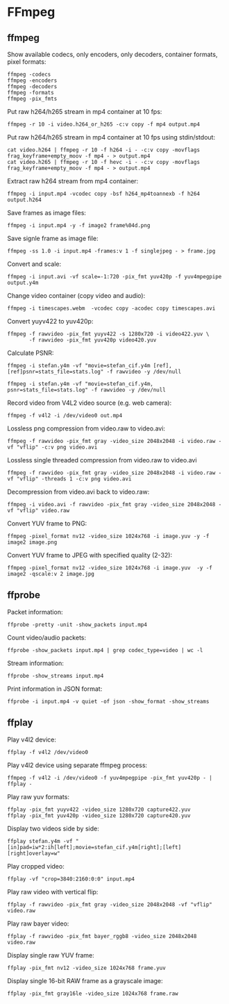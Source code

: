 # FFmpeg

## ffmpeg

Show available codecs, only encoders, only decoders, container formats, pixel formats:

    ffmpeg -codecs
    ffmpeg -encoders
    ffmpeg -decoders
    ffmpeg -formats
    ffmpeg -pix_fmts

Put raw h264/h265 stream in mp4 container at 10 fps:

    ffmpeg -r 10 -i video.h264_or_h265 -c:v copy -f mp4 output.mp4

Put raw h264/h265 stream in mp4 container at 10 fps using stdin/stdout:

    cat video.h264 | ffmpeg -r 10 -f h264 -i - -c:v copy -movflags frag_keyframe+empty_moov -f mp4 - > output.mp4
    cat video.h265 | ffmpeg -r 10 -f hevc -i - -c:v copy -movflags frag_keyframe+empty_moov -f mp4 - > output.mp4

Extract raw h264 stream from mp4 container:

    ffmpeg -i input.mp4 -vcodec copy -bsf h264_mp4toannexb -f h264 output.h264

Save frames as image files:

    ffmpeg -i input.mp4 -y -f image2 frame%04d.png

Save signle frame as image file:

    ffmpeg -ss 1.0 -i input.mp4 -frames:v 1 -f singlejpeg - > frame.jpg

Convert and scale:

    ffmpeg -i input.avi -vf scale=-1:720 -pix_fmt yuv420p -f yuv4mpegpipe output.y4m

Change video container (copy video and audio):

    ffmpeg -i timescapes.webm  -vcodec copy -acodec copy timescapes.avi

Convert yuyv422 to yuv420p:

    ffmpeg -f rawvideo -pix_fmt yuyv422 -s 1280x720 -i video422.yuv \
           -f rawvideo -pix_fmt yuv420p video420.yuv

Calculate PSNR:

    ffmpeg -i stefan.y4m -vf "movie=stefan_cif.y4m [ref], [ref]psnr=stats_file=stats.log" -f rawvideo -y /dev/null

    ffmpeg -i stefan.y4m -vf "movie=stefan_cif.y4m, psnr=stats_file=stats.log" -f rawvideo -y /dev/null

Record video from V4L2 video source (e.g. web camera):

    ffmpeg -f v4l2 -i /dev/video0 out.mp4

Lossless png compression from video.raw to video.avi:

    ffmpeg -f rawvideo -pix_fmt gray -video_size 2048x2048 -i video.raw -vf "vflip" -c:v png video.avi  

Lossless single threaded compression from video.raw to video.avi

    ffmpeg -f rawvideo -pix_fmt gray -video_size 2048x2048 -i video.raw -vf "vflip" -threads 1 -c:v png video.avi  

Decompression from video.avi back to video.raw:

    ffmpeg -i video.avi -f rawvideo -pix_fmt gray -video_size 2048x2048 -vf "vflip" video.raw

Convert YUV frame to PNG:

    ffmpeg -pixel_format nv12 -video_size 1024x768 -i image.yuv -y -f image2 image.png
    
Convert YUV frame to JPEG with specified quality (2-32):

    ffmpeg -pixel_format nv12 -video_size 1024x768 -i image.yuv  -y -f image2 -qscale:v 2 image.jpg
    


## ffprobe

Packet information:

    ffprobe -pretty -unit -show_packets input.mp4

Count video/audio packets:

    ffprobe -show_packets input.mp4 | grep codec_type=video | wc -l

Stream information:

    ffprobe -show_streams input.mp4

Print information in JSON format:

    ffprobe -i input.mp4 -v quiet -of json -show_format -show_streams


## ffplay

Play v4l2 device:

    ffplay -f v4l2 /dev/video0

Play v4l2 device using separate ffmpeg process:

    ffmpeg -f v4l2 -i /dev/video0 -f yuv4mpegpipe -pix_fmt yuv420p - | ffplay -

Play raw yuv formats:

    ffplay -pix_fmt yuyv422 -video_size 1280x720 capture422.yuv
    ffplay -pix_fmt yuv420p -video_size 1280x720 capture420.yuv

Display two videos side by side:

    ffplay stefan.y4m -vf "[in]pad=iw*2:ih[left];movie=stefan_cif.y4m[right];[left][right]overlay=w"

Play cropped video:

    ffplay -vf "crop=3840:2160:0:0" input.mp4
    
Play raw video with vertical flip:

    ffplay -f rawvideo -pix_fmt gray -video_size 2048x2048 -vf "vflip" video.raw
    
Play raw bayer video:

    ffplay -f rawvideo -pix_fmt bayer_rggb8 -video_size 2048x2048  video.raw

Display single raw YUV frame:

    ffplay -pix_fmt nv12 -video_size 1024x768 frame.yuv

Display single 16-bit RAW frame as a grayscale image:

    ffplay -pix_fmt gray16le -video_size 1024x768 frame.raw
 
